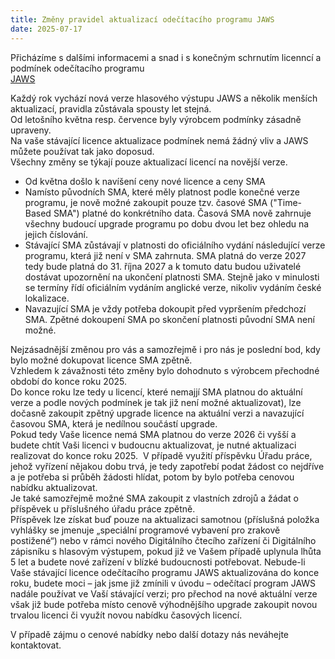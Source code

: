```yaml
---
title: Změny pravidel aktualizací odečítacího programu JAWS
date: 2025-07-17
---
```

Přicházíme s dalšími informacemi a snad i s konečným schrnutím licenncí a podmínek odečítacího programu  
[JAWS](/clanky/odecitaci-program-jaws/)  
 
Každý rok vychází nová verze hlasového výstupu JAWS a několik menších aktualizací, pravidla zůstávala spousty let stejná.  
Od letošního května resp. července byly výrobcem podmínky zásadně upraveny.  
Na vaše stávající licence aktualizace podmínek nemá žádný vliv a JAWS můžete používat tak jako doposud.  
Všechny změny se týkají pouze aktualizací licencí na novější verze.  

- Od května došlo k navíšení ceny nové licence a ceny SMA  
- Namísto původních SMA, které měly platnost podle konečné verze programu, je nově možné zakoupit pouze tzv. časové SMA ("Time-Based SMA") platné do konkrétního
data. Časová SMA nově zahrnuje všechny budoucí upgrade programu po dobu dvou let bez ohledu na jejich číslování.  
- Stávající SMA zůstávají v platnosti do oficiálního vydání následující verze programu, která již není v SMA zahrnuta. SMA platná do verze 2027 tedy bude
platná do 31. října 2027 a k tomuto datu budou uživatelé dostávat upozornění na ukončení platnosti SMA. Stejně jako v minulosti se termíny řídí oficiálním
vydáním anglické verze, nikoliv vydáním české lokalizace.  
- Navazující SMA je vždy potřeba dokoupit před vypršením předchozí SMA. Zpětné dokoupení SMA po skončení platnosti původní SMA není možné.  

Nejzásadnější změnou pro vás a samozřejmě i pro nás je poslední bod, kdy bylo možné dokupovat licence SMA zpětně.  
Vzhledem k závažnosti této změny bylo dohodnuto s výrobcem přechodné období do konce roku 2025.  
Do konce roku lze tedy u licencí, které nemajjí SMA platnou do aktuální verze 
a podle nových podmínek je tak již není možné aktualizovat), lze dočasně zakoupit zpětný upgrade licence na aktuální verzi a navazující časovou SMA, která je nedílnou součástí upgrade.  
Pokud tedy Vaše licence nemá SMA platnou do verze 2026 či vyšší a budete chtít Vaši licenci v budoucnu aktualizovat, je nutné aktualizaci realizovat do konce roku 2025.  
V případě využití příspěvku Úřadu práce, jehož vyřízení nějakou dobu trvá, je tedy zapotřebí podat žádost co nejdříve a je potřeba si průběh žádosti hlídat, potom by bylo potřeba cenovou nabídku aktualizovat.  
Je také samozřejmě možné SMA zakoupit z vlastních zdrojů a žádat o příspěvek u příslušného úřadu práce zpětně.  
Příspěvek lze získat buď pouze na aktualizaci samotnou (příslušná položka vyhlášky se jmenuje „speciální programové vybavení pro zrakově postižené“)
nebo v rámci nového Digitálního čtecího zařízení či Digitálního zápisníku s hlasovým výstupem,   pokud již ve Vašem případě uplynula lhůta 5 let a budete
nové zařízení v blízké budoucnosti potřebovat.
Nebude-li Vaše stávající licence odečítacího programu JAWS aktualizována do konce roku, budete moci – jak jsme již zmínili v úvodu – odečítací program
JAWS nadále používat ve Vaší stávající verzi; pro přechod na nové aktuální verze však již bude potřeba místo cenově výhodnějšího upgrade zakoupit novou
trvalou licenci či využít novou nabídku časových licencí.  

V případě zájmu o cenové nabídky nebo další dotazy nás neváhejte kontaktovat.
